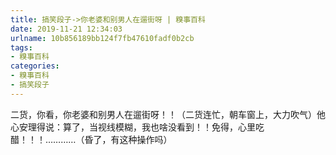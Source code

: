 ```yaml
---
title: 搞笑段子->你老婆和别男人在遛街呀 | 糗事百科
date: 2019-11-21 12:34:03
urlname: 10b856189bb124f7fb47610fadf0b2cb
tags: 
- 糗事百科
categories:
- 糗事百科
- 搞笑段子
---
```

二货，你看，你老婆和别男人在遛街呀！！（二货连忙，朝车窗上，大力吹气）他心安理得说：算了，当视线模糊，我也啥没看到！！免得，心里吃醋！！！…………（昏了，有这种操作吗）


